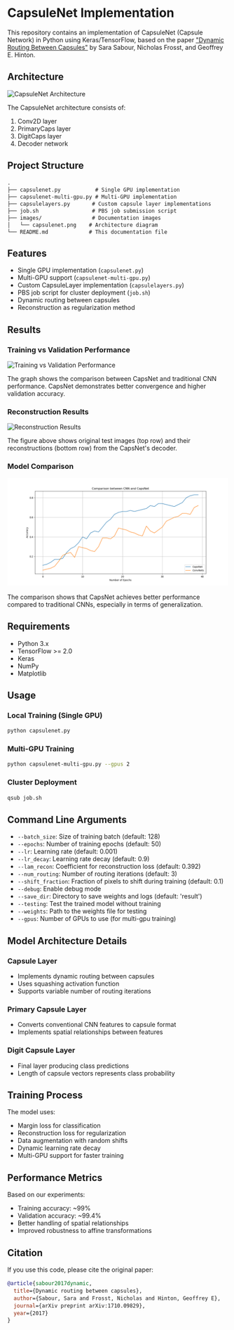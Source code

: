 # CapsuleNet Implementation

This repository contains an implementation of CapsuleNet (Capsule Network) in Python using Keras/TensorFlow, based on the paper ["Dynamic Routing Between Capsules"](https://arxiv.org/abs/1710.09829) by Sara Sabour, Nicholas Frosst, and Geoffrey E. Hinton.

## Architecture

![CapsuleNet Architecture](images/capsulenet.png)

The CapsuleNet architecture consists of:
1. Conv2D layer
2. PrimaryCaps layer
3. DigitCaps layer
4. Decoder network

## Project Structure

```
.
├── capsulenet.py           # Single GPU implementation
├── capsulenet-multi-gpu.py # Multi-GPU implementation
├── capsulelayers.py       # Custom capsule layer implementations
├── job.sh                 # PBS job submission script
├── images/                # Documentation images
│   └── capsulenet.png    # Architecture diagram
└── README.md             # This documentation file
```

## Features

- Single GPU implementation (`capsulenet.py`)
- Multi-GPU support (`capsulenet-multi-gpu.py`)
- Custom CapsuleLayer implementation (`capsulelayers.py`)
- PBS job script for cluster deployment (`job.sh`)
- Dynamic routing between capsules
- Reconstruction as regularization method

## Results

### Training vs Validation Performance
![Training vs Validation Performance](images/training.png)

The graph shows the comparison between CapsNet and traditional CNN performance. CapsNet demonstrates better convergence and higher validation accuracy.

### Reconstruction Results
![Reconstruction Results](images/reconstructed_digits.png)

The figure above shows original test images (top row) and their reconstructions (bottom row) from the CapsNet's decoder.

### Model Comparison
![Model Comparison](images/comparison.png)

The comparison shows that CapsNet achieves better performance compared to traditional CNNs, especially in terms of generalization.

## Requirements

- Python 3.x
- TensorFlow >= 2.0
- Keras
- NumPy
- Matplotlib

## Usage

### Local Training (Single GPU)
```bash
python capsulenet.py
```

### Multi-GPU Training
```bash
python capsulenet-multi-gpu.py --gpus 2
```

### Cluster Deployment
```bash
qsub job.sh
```

## Command Line Arguments

- `--batch_size`: Size of training batch (default: 128)
- `--epochs`: Number of training epochs (default: 50)
- `--lr`: Learning rate (default: 0.001)
- `--lr_decay`: Learning rate decay (default: 0.9)
- `--lam_recon`: Coefficient for reconstruction loss (default: 0.392)
- `--num_routing`: Number of routing iterations (default: 3)
- `--shift_fraction`: Fraction of pixels to shift during training (default: 0.1)
- `--debug`: Enable debug mode
- `--save_dir`: Directory to save weights and logs (default: 'result')
- `--testing`: Test the trained model without training
- `--weights`: Path to the weights file for testing
- `--gpus`: Number of GPUs to use (for multi-gpu training)

## Model Architecture Details

### Capsule Layer
- Implements dynamic routing between capsules
- Uses squashing activation function
- Supports variable number of routing iterations

### Primary Capsule Layer
- Converts conventional CNN features to capsule format
- Implements spatial relationships between features

### Digit Capsule Layer
- Final layer producing class predictions
- Length of capsule vectors represents class probability

## Training Process

The model uses:
- Margin loss for classification
- Reconstruction loss for regularization
- Data augmentation with random shifts
- Dynamic learning rate decay
- Multi-GPU support for faster training

## Performance Metrics

Based on our experiments:
- Training accuracy: ~99%
- Validation accuracy: ~99.4%
- Better handling of spatial relationships
- Improved robustness to affine transformations

## Citation

If you use this code, please cite the original paper:

```bibtex
@article{sabour2017dynamic,
  title={Dynamic routing between capsules},
  author={Sabour, Sara and Frosst, Nicholas and Hinton, Geoffrey E},
  journal={arXiv preprint arXiv:1710.09829},
  year={2017}
}
```
